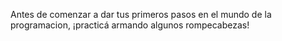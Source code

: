 Antes de comenzar a dar tus primeros pasos en el mundo de la programacion, ¡practicá armando algunos rompecabezas!